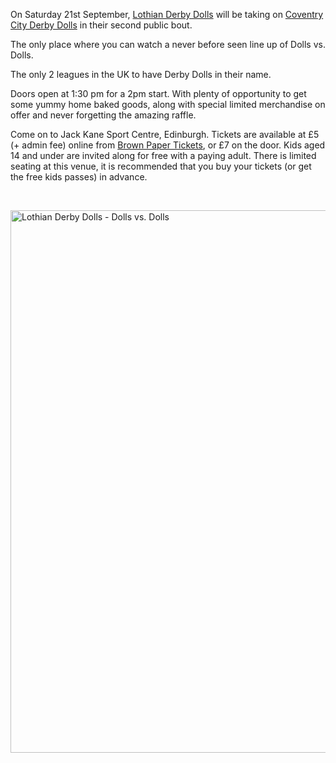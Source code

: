 <html><body><p>On Saturday 21st September, <a title="Lothian Derby Dolls" href="https://www.facebook.com/lothianderby" target="_blank">Lothian Derby Dolls</a> will be taking on <a href="https://www.facebook.com/CoventryCityDerbyDolls" target="_blank">Coventry City Derby Dolls</a> in their second public bout.

The only place where you can watch a never before seen line up of Dolls vs. Dolls.

The only 2 leagues in the UK to have Derby Dolls in their name.

Doors open at 1:30 pm for a 2pm start. With plenty of opportunity to get some yummy home baked goods, along with special limited merchandise on offer and never forgetting the amazing raffle.

Come on to Jack Kane Sport Centre, Edinburgh. Tickets are available at £5 (+ admin fee) online from <a title="Buy tickets from Brown Paper Tickets" href="http://lothianderbydolls.brownpapertickets.com" target="_blank">Brown Paper Tickets</a>, or £7 on the door. Kids aged 14 and under are invited along for free with a paying adult. There is limited seating at this venue, it is recommended that you buy your tickets (or get the free kids passes) in advance.

 

<a href="http://www.scottishrollerderbyblog.com/2013/09/boutno2_small.png"><img class="size-large wp-image-2905 aligncenter" alt="Lothian Derby Dolls - Dolls vs. Dolls" src="http://www.scottishrollerderbyblog.com/2013/09/boutno2_small.png?w=614" width="614" height="868"></a></p></body></html>
